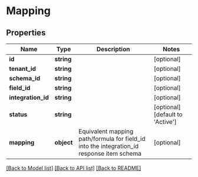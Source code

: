# Mapping

## Properties
Name | Type | Description | Notes
------------ | ------------- | ------------- | -------------
**id** | **string** |  | [optional] 
**tenant_id** | **string** |  | [optional] 
**schema_id** | **string** |  | [optional] 
**field_id** | **string** |  | [optional] 
**integration_id** | **string** |  | [optional] 
**status** | **string** |  | [optional] [default to 'Active']
**mapping** | **object** | Equivalent mapping path/formula for field_id into the integration_id response item schema | [optional] 

[[Back to Model list]](../../README.md#documentation-for-models) [[Back to API list]](../../README.md#documentation-for-api-endpoints) [[Back to README]](../../README.md)

